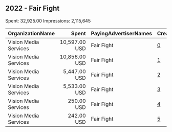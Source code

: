 ## 2022 - Fair Fight 
Spent: 32,925.00
Impressions: 2,115,645

|OrganizationName|Spent|PayingAdvertiserNames|CreativeUrls|Impressions|Genders|AgeBrackets|CountryCodes|BillingAddresses|CandidateBallotInformation|
|:---|---:|:---|:---|---:|:---|:---|:---|:---|:---|
|Vision Media Services|10,597.00 USD|Fair Fight|[0](https://www.snap.com/political-ads/asset/59c1c74e0390a8ae8f92277717c797b95dd33a9a76262abded048985a5d49841?mediaType=mp4)|702,011||18+|united states|"PO Box 56081 ,Chicago,60656,US"||
|Vision Media Services|10,856.00 USD|Fair Fight|[1](https://www.snap.com/political-ads/asset/d38f2ffac7eee65e06f7403f6bcdb89c1cd4ef4a197a1c2937c735853b521214?mediaType=mp4)|666,133||18+|united states|"PO Box 56081 ,Chicago,60656,US"||
|Vision Media Services|5,447.00 USD|Fair Fight|[2](https://www.snap.com/political-ads/asset/59c1c74e0390a8ae8f92277717c797b95dd33a9a76262abded048985a5d49841?mediaType=mp4)|371,924||18+|united states|"PO Box 56081 ,Chicago,60656,US"||
|Vision Media Services|5,533.00 USD|Fair Fight|[3](https://www.snap.com/political-ads/asset/2dfd8d265a8d6a6cccc4f08ae456c68be8dac5b3de0b250d80f62f6a1aec8b8a?mediaType=mp4)|340,426||18+|united states|"PO Box 56081 ,Chicago,60656,US"||
|Vision Media Services|250.00 USD|Fair Fight|[4](https://www.snap.com/political-ads/asset/11ae92c43526d652080ee7b1ab7a2ac7c965f3793d7eb711f38f4da2b36b19dc?mediaType=mp4)|17,752||18+|united states|"PO Box 56081 ,Chicago,60656,US"||
|Vision Media Services|242.00 USD|Fair Fight|[5](https://www.snap.com/political-ads/asset/59087ddaafeee6ab5673e912cbab355912f6f13ccbf5612be65836c669db8a1e?mediaType=mp4)|17,399||18+|united states|"PO Box 56081 ,Chicago,60656,US"||
